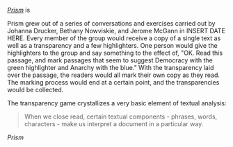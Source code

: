 *[Prism](prism.scholarslab.org)* is

Prism grew out of a series of conversations and exercises carried out by Johanna Drucker, Bethany Nowviskie, and Jerome McGann in INSERT DATE HERE. Every member of the group would receive a copy of a single text as well as a transparency and a few highlighters. One person would give the highlighters to the group and say something to the effect of, "OK. Read this passage, and mark passages that seem to suggest Democracy with the green highlighter and Anarchy with the blue." With the transparency laid over the passage, the readers would all mark their own copy as they read. The marking process would end at a certain point, and the transparencies would be collected. 

The transparency game crystallizes a very basic element of textual analysis:


> When we close read, certain textual components - phrases, words, characters - make us interpret a document in a particular way.



*Prism*